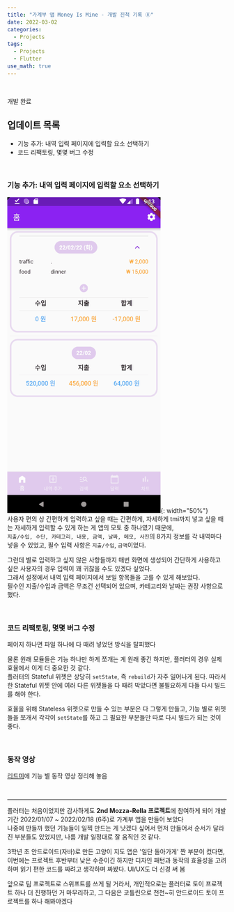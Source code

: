 ```yaml
---
title: "가계부 앱 Money Is Mine - 개발 진척 기록 ⑧"
date: 2022-03-02
categories:
  - Projects
tags:
  - Projects
  - Flutter
use_math: true
---
```

<br>

개발 완료
<br>

## 업데이트 목록

- 기능 추가: 내역 입력 페이지에 입력할 요소 선택하기
- 코드 리팩토링, 몇몇 버그 수정

<br>

### 기능 추가: 내역 입력 페이지에 입력할 요소 선택하기

![8_1](/img/Projects/1/readme/설정2.gif){: width="50%"}  
사용자 편의 상 간편하게 입력하고 싶을 때는 간편하게, 자세하게 tmi까지 넣고 싶을 때는 자세하게 입력할 수 있게 하는 게 앱의 모토 중 하나였기 때문에,  
`지출/수입, 수단, 카테고리, 내용, 금액, 날짜, 메모, 사진`의 8가지 정보를 각 내역마다 넣을 수 있었고, 필수 입력 사항은 `지출/수입`, `금액`이었다.  

그런데 별로 입력하고 싶지 않은 사항들까지 매번 화면에 생성되어 간단하게 사용하고 싶은 사용자의 경우 입력이 꽤 귀찮을 수도 있겠다 싶었다.  
그래서 설정에서 내역 입력 페이지에서 보일 항목들을 고를 수 있게 해보았다.  
필수인 지출/수입과 금액은 무조건 선택되어 있으며, 카테고리와 날짜는 권장 사항으로 했다.

<br>

### 코드 리팩토링, 몇몇 버그 수정

페이지 하나면 파일 하나에 다 때려 넣었던 방식을 탈피했다  

물론 원래 모듈들은 기능 하나만 하게 쪼개는 게 원래 좋긴 하지만, 플러터의 경우 실제 효율에서 이게 더 중요한 것 같다.  
플러터의 Stateful 위젯은 상당히 `setState`, 즉 `rebuild`가 자주 일어나게 된다. 따라서 한 Stateful 위젯 안에 여러 다른 위젯들을 다 때려 박았다면 불필요하게 다들 다시 빌드를 해야 한다.  

효율을 위해 Stateless 위젯으로 만들 수 있는 부분은 다 그렇게 만들고, 기능 별로 위젯들을 쪼개서 각각이 `setState`를 하고 그 필요한 부분들만 따로 다시 빌드가 되는 것이 좋다.

<br>

### 동작 영상

[리드미](https://github.com/cyj893/MoneyIsMine)에 기능 별 동작 영상 정리해 놓음

<br>

---

플러터는 처음이었지만 감사하게도 **2nd Mozza-Rella 프로젝트**에 참여하게 되어 개발 기간 2022/01/07 ~ 2022/02/18 (6주)로 가계부 앱을 만들어 보았다  
나중에 만들까 했던 기능들이 일찍 만드는 게 낫겠다 싶어서 먼저 만들어서 순서가 달라진 부분들도 있었지만, 나름 개발 일정대로 잘 움직인 것 같다.  

3학년 초 안드로이드(자바)로 만든 고양이 지도 앱은 '일단 돌아가게' 짠 부분이 컸다면, 이번에는 프로젝트 후반부터 낮은 수준이긴 하지만 디자인 패턴과 동작의 효율성을 고려하며 읽기 편한 코드를 짜려고 생각하며 짜봤다. UI/UX도 더 신경 써 봄  

앞으로 팀 프로젝트로 스위프트를 쓰게 될 거라서, 개인적으로는 플러터로 토이 프로젝트 하나 더 진행하던 거 마무리하고, 그 다음은 코틀린으로 천천~히 안드로이드 토이 프로젝트를 하나 해봐야겠다

<br>

